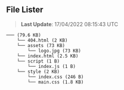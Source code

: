 ## File Lister
<!-- File Lister Display -->
> **Last Update**: 17/04/2022 08:15:43 UTC

```
─── (79.6 KB) 
    └── 404.html (2 KB)
    └── assets (73 KB) 
        └── logo.jpg (73 KB)
    └── index.html (2.5 KB)
    └── script (1 B) 
        └── index.js (1 B)
    └── style (2 KB) 
        └── index.css (246 B)
        └── main.css (1.8 KB)
```
<!-- File Lister Display -->
